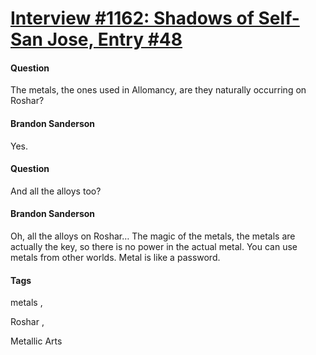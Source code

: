 # [Interview #1162: Shadows of Self-San Jose, Entry #48](https://www.theoryland.com/intvmain.php?i=1162#48)

#### Question

The metals, the ones used in Allomancy, are they naturally occurring on Roshar?

#### Brandon Sanderson

Yes.

#### Question

And all the alloys too?

#### Brandon Sanderson

Oh, all the alloys on Roshar… The magic of the metals, the metals are actually the key, so there is no power in the actual metal. You can use metals from other worlds. Metal is like a password.

#### Tags

metals
,

Roshar
,

Metallic Arts

